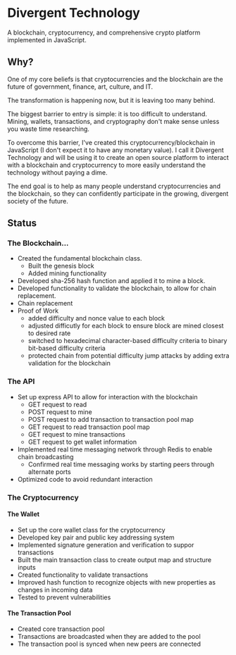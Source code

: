 # Divergent Technology

A blockchain, cryptocurrency, and comprehensive crypto platform implemented in JavaScript.

## Why?

One of my core beliefs is that cryptocurrencies and the blockchain are the future of government, finance, art, culture, and IT. 

The transformation is happening now, but it is leaving too many behind.

The biggest barrier to entry is simple: it is too difficult to understand. Mining, wallets, transactions, and cryptography don't make sense unless you waste time researching.

To overcome this barrier, I've created this cryptocurrency/blockchain in JavaScript (I don't expect it to have any monetary value). I call it Divergent Technology and will be using it to create an open source platform to interact with a blockchain and cryptocurrency to more easily understand the technology without paying a dime.

The end goal is to help as many people understand cryptocurrencies and the blockchain, so they can confidently participate in the growing, divergent society of the future.

## Status

### The Blockchain...

-   Created the fundamental blockchain class.
    -   Built the genesis block
    -   Added mining functionality
-   Developed sha-256 hash function and applied it to mine a block.
-   Developed functionality to validate the blockchain, to allow for chain replacement.
-   Chain replacement
-   Proof of Work
    -   added difficulty and nonce value to each block
    -   adjusted difficutly for each block to ensure block are mined closest to desired rate
    -   switched to hexadecimal character-based difficulty criteria to binary bit-based difficulty criteria
    -   protected chain from potential difficulty jump attacks by adding extra validation for the blockchain

### The API

-   Set up express API to allow for interaction with the blockchain
    -   GET request to read
    -   POST request to mine
    -   POST request to add transaction to transaction pool map
    -   GET request to read transaction pool map
    -   GET request to mine transactions
    -   GET request to get wallet information
-   Implemented real time messaging network through Redis to enable chain broadcasting
    -   Confirmed real time messaging works by starting peers through alternate ports
-   Optimized code to avoid redundant interaction

### The Cryptocurrency

#### The Wallet

-   Set up the core wallet class for the cryptocurrency
-   Developed key pair and public key addressing system
-   Implemented signature generation and verification to suppor transactions
-   Built the main transaction class to create output map and structure inputs
-   Created functionality to validate transactions
-   Improved hash function to recognize objects with new properties as changes in incoming data
-   Tested to prevent vulnerabilities

#### The Transaction Pool

-   Created core transaction pool
-   Transactions are broadcasted when they are added to the pool
-   The transaction pool is synced when new peers are connected
